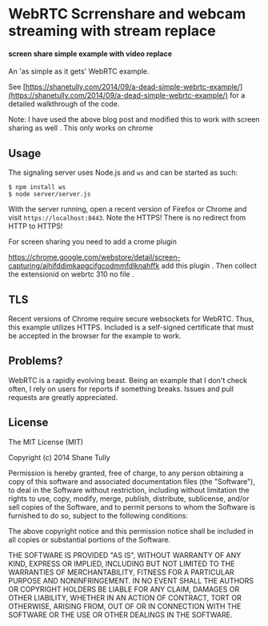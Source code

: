 WebRTC Scrrenshare and webcam streaming with  stream replace
==============

####  screen share simple example with video replace 

An 'as simple as it gets' WebRTC example.

See [https://shanetully.com/2014/09/a-dead-simple-webrtc-example/](https://shanetully.com/2014/09/a-dead-simple-webrtc-example/) for a detailed walkthrough of the code.

Note: I have used the above blog post and modified this to work with screen sharing as well .  This only works on chrome 

## Usage

The signaling server uses Node.js and `ws` and can be started as such:

```
$ npm install ws
$ node server/server.js
```

With the server running, open a recent version of Firefox or Chrome and visit `https://localhost:8443`. Note the HTTPS! There is no redirect from HTTP to HTTPS!



For screen sharing you need to add a crome plugin 


https://chrome.google.com/webstore/detail/screen-capturing/ajhifddimkapgcifgcodmmfdlknahffk   add this plugin . Then collect the extensionid on webrtc 310 no file .

## TLS

Recent versions of Chrome require secure websockets for WebRTC. Thus, this example utilizes HTTPS. Included is a self-signed certificate that must be accepted in the browser for the example to work.

## Problems?

WebRTC is a rapidly evolving beast. Being an example that I don't check often, I rely on users for reports if something breaks. Issues and pull requests are greatly appreciated.

## License

The MIT License (MIT)

Copyright (c) 2014 Shane Tully

Permission is hereby granted, free of charge, to any person obtaining a copy
of this software and associated documentation files (the "Software"), to deal
in the Software without restriction, including without limitation the rights
to use, copy, modify, merge, publish, distribute, sublicense, and/or sell
copies of the Software, and to permit persons to whom the Software is
furnished to do so, subject to the following conditions:

The above copyright notice and this permission notice shall be included in
all copies or substantial portions of the Software.

THE SOFTWARE IS PROVIDED "AS IS", WITHOUT WARRANTY OF ANY KIND, EXPRESS OR
IMPLIED, INCLUDING BUT NOT LIMITED TO THE WARRANTIES OF MERCHANTABILITY,
FITNESS FOR A PARTICULAR PURPOSE AND NONINFRINGEMENT. IN NO EVENT SHALL THE
AUTHORS OR COPYRIGHT HOLDERS BE LIABLE FOR ANY CLAIM, DAMAGES OR OTHER
LIABILITY, WHETHER IN AN ACTION OF CONTRACT, TORT OR OTHERWISE, ARISING FROM,
OUT OF OR IN CONNECTION WITH THE SOFTWARE OR THE USE OR OTHER DEALINGS IN
THE SOFTWARE.

